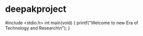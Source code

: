 # deepakproject
#include <stdio.h>
int main(void)
{
printf("Welcome to new Era of Technology and Research\n");
}
